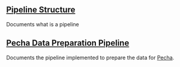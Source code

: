 ## [Pipeline Structure](pipelines/pipeline-structure.md)
Documents what is a pipeline

## [Pecha Data Preparation Pipeline](pipelines/pecha-pipeline.md)
Documents the pipeline implemented to prepare the data for [Pecha](https://www.pecha.org).